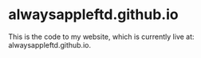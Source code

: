 # alwaysappleftd.github.io
This is the code to my website, which is currently live at: alwaysappleftd.github.io.
